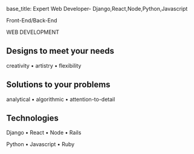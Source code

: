 base_title: Expert Web Developer- Django,React,Node,Python,Javascript
<div class="INDEX container">
    <div class='row main px-n3'>
        <div class="left-side col-12 col-md-6">
            <div class="card introduction">
                <div class="intro-background-image mx-auto rounded rounded-circle mt-4 px-n2">
                </div>
                <div class="announcing mx-auto">
                    <p class="">Front-End/Back-End</p>
                    <p class="">WEB DEVELOPMENT</p>
                </div>
            </div>
        </div>
        <div class="right-side col-12 col-md-6">
            <div class="row">
                <div class="col-12">
                    <div class="right-top-content">
                    </div>
                </div>
                <div class="col-12 right-bottom-content">
                    <h2> Designs to meet your needs</h2>
                    <p> creativity
                        &#8226; artistry
                        &#8226; flexibility </p>
                    <h2> Solutions to your problems</h2>
                    <p>analytical
                        &#8226; algorithmic
                        &#8226; attention-to-detail</p>
                    <h2> Technologies </h2>
                    <p>Django
                        &#8226; React
                        &#8226; Node
                        &#8226; Rails</p>
                    <p> Python
                        &#8226; Javascript
                        &#8226; Ruby </p>
                </div>
            </div>
        </div>
    </div>
</div>
    